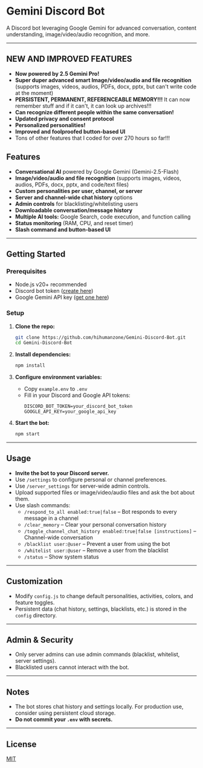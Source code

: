 # Gemini Discord Bot

A Discord bot leveraging Google Gemini for advanced conversation, content understanding, image/video/audio recognition, and more.

---

## NEW AND IMPROVED FEATURES
- **Now powered by 2.5 Gemini Pro!**
- **Super duper advanced smart Image/video/audio and file recognition** (supports images, videos, audios, PDFs, docx, pptx, but can't write code at the moment)
- **PERSISTENT, PERMANENT, REFERENCEABLE MEMORY!!!** It can now remember stuff and if it can't, it can look up archives!!!
- **Can recognize different people within the same conversation!**
- **Updated privacy and consent protocol**
- **Personalized personalities!**
- **Improved and foolproofed button-based UI**
- Tons of other features that I coded for over 270 hours so far!!!

## Features

- **Conversational AI** powered by Google Gemini (Gemini-2.5-Flash)
- **Image/video/audio and file recognition** (supports images, videos, audios, PDFs, docx, pptx, and code/text files)
- **Custom personalities per user, channel, or server**
- **Server and channel-wide chat history** options
- **Admin controls** for blacklisting/whitelisting users
- **Downloadable conversation/message history**
- **Multiple AI tools:** Google Search, code execution, and function calling
- **Status monitoring** (RAM, CPU, and reset timer)
- **Slash command and button-based UI**

---

## Getting Started

### Prerequisites

- Node.js v20+ recommended
- Discord bot token ([create here](https://discord.com/developers/applications))
- Google Gemini API key ([get one here](https://aistudio.google.com/app/apikey))

### Setup

1. **Clone the repo:**
    ```bash
    git clone https://github.com/hihumanzone/Gemini-Discord-Bot.git
    cd Gemini-Discord-Bot
    ```

2. **Install dependencies:**
    ```bash
    npm install
    ```

3. **Configure environment variables:**
    - Copy `example.env` to `.env`
    - Fill in your Discord and Google API tokens:
      ```
      DISCORD_BOT_TOKEN=your_discord_bot_token
      GOOGLE_API_KEY=your_google_api_key
      ```

4. **Start the bot:**
    ```bash
    npm start
    ```

---

## Usage

- **Invite the bot to your Discord server.**
- Use `/settings` to configure personal or channel preferences.
- Use `/server_settings` for server-wide admin controls.
- Upload supported files or image/video/audio files and ask the bot about them.
- Use slash commands:
    - `/respond_to_all enabled:true|false` – Bot responds to every message in a channel
    - `/clear_memory` – Clear your personal conversation history
    - `/toggle_channel_chat_history enabled:true|false [instructions]` – Channel-wide conversation
    - `/blacklist user:@user` – Prevent a user from using the bot
    - `/whitelist user:@user` – Remove a user from the blacklist
    - `/status` – Show system status

---

## Customization

- Modify `config.js` to change default personalities, activities, colors, and feature toggles.
- Persistent data (chat history, settings, blacklists, etc.) is stored in the `config` directory.

---

## Admin & Security

- Only server admins can use admin commands (blacklist, whitelist, server settings).
- Blacklisted users cannot interact with the bot.

---

## Notes

- The bot stores chat history and settings locally. For production use, consider using persistent cloud storage.
- **Do not commit your `.env` with secrets.**

---

## License

[MIT](LICENSE.md)
